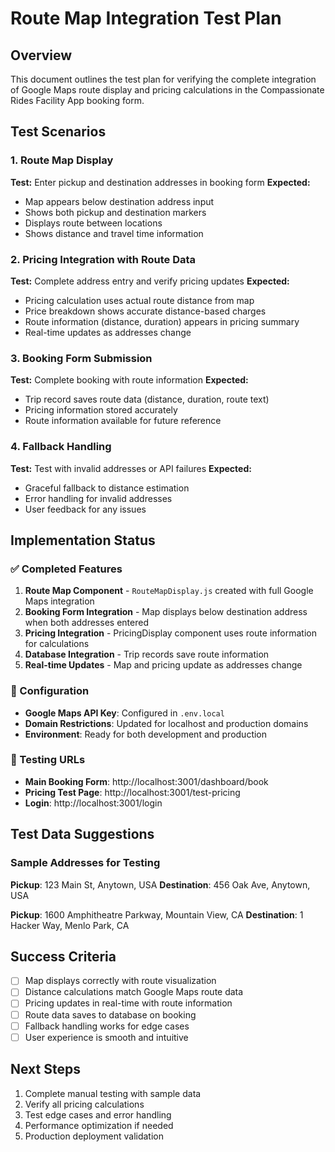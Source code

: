 # Route Map Integration Test Plan

## Overview
This document outlines the test plan for verifying the complete integration of Google Maps route display and pricing calculations in the Compassionate Rides Facility App booking form.

## Test Scenarios

### 1. Route Map Display
**Test:** Enter pickup and destination addresses in booking form
**Expected:** 
- Map appears below destination address input
- Shows both pickup and destination markers
- Displays route between locations
- Shows distance and travel time information

### 2. Pricing Integration with Route Data
**Test:** Complete address entry and verify pricing updates
**Expected:**
- Pricing calculation uses actual route distance from map
- Price breakdown shows accurate distance-based charges
- Route information (distance, duration) appears in pricing summary
- Real-time updates as addresses change

### 3. Booking Form Submission
**Test:** Complete booking with route information
**Expected:**
- Trip record saves route data (distance, duration, route text)
- Pricing information stored accurately
- Route information available for future reference

### 4. Fallback Handling
**Test:** Test with invalid addresses or API failures
**Expected:**
- Graceful fallback to distance estimation
- Error handling for invalid addresses
- User feedback for any issues

## Implementation Status

### ✅ Completed Features
1. **Route Map Component** - `RouteMapDisplay.js` created with full Google Maps integration
2. **Booking Form Integration** - Map displays below destination address when both addresses entered
3. **Pricing Integration** - PricingDisplay component uses route information for calculations
4. **Database Integration** - Trip records save route information
5. **Real-time Updates** - Map and pricing update as addresses change

### 🔧 Configuration
- **Google Maps API Key**: Configured in `.env.local`
- **Domain Restrictions**: Updated for localhost and production domains
- **Environment**: Ready for both development and production

### 🎯 Testing URLs
- **Main Booking Form**: http://localhost:3001/dashboard/book
- **Pricing Test Page**: http://localhost:3001/test-pricing
- **Login**: http://localhost:3001/login

## Test Data Suggestions

### Sample Addresses for Testing
**Pickup**: 123 Main St, Anytown, USA
**Destination**: 456 Oak Ave, Anytown, USA

**Pickup**: 1600 Amphitheatre Parkway, Mountain View, CA
**Destination**: 1 Hacker Way, Menlo Park, CA

## Success Criteria
- [ ] Map displays correctly with route visualization
- [ ] Distance calculations match Google Maps route data
- [ ] Pricing updates in real-time with route information
- [ ] Route data saves to database on booking
- [ ] Fallback handling works for edge cases
- [ ] User experience is smooth and intuitive

## Next Steps
1. Complete manual testing with sample data
2. Verify all pricing calculations
3. Test edge cases and error handling
4. Performance optimization if needed
5. Production deployment validation
